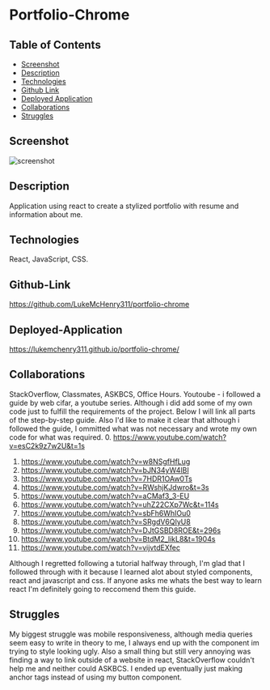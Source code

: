 # Portfolio-Chrome

## Table of Contents
* [Screenshot](#screenshot)
* [Description](#description)
* [Technologies](#technologies)
* [Github Link](#github-link)
* [Deployed Application](#deployed-application)
* [Collaborations](#collaborations)
* [Struggles](#struggles)

## Screenshot
![screenshot](https://user-images.githubusercontent.com/82482629/135743012-da25b9e9-6d32-4fdd-a1b3-d067f65ed3a3.png)
## Description
Application using react to create a stylized portfolio with resume and information about me.
## Technologies
React, JavaScript, CSS.
## Github-Link
https://github.com/LukeMcHenry311/portfolio-chrome
## Deployed-Application
https://lukemchenry311.github.io/portfolio-chrome/
## Collaborations
StackOverflow, Classmates, ASKBCS, Office Hours.
Youtoube - i followed a guide by web cifar, a youtube series. Although i did add some of my own code just to fulfill the requirements of the project. Below I will link all parts of the step-by-step guide. Also I'd like to make it clear that although i followed the guide, I ommitted what was not necessary and wrote my own code for what was required.
0. https://www.youtube.com/watch?v=esC2k9z7w2U&t=1s
1. https://www.youtube.com/watch?v=w8NSgfHfLug
2. https://www.youtube.com/watch?v=bJN34yW4lBI
3. https://www.youtube.com/watch?v=7HDR1OAw0Ts
4. https://www.youtube.com/watch?v=RWshjKJdwro&t=3s
5. https://www.youtube.com/watch?v=aCMaf3_3-EU
6. https://www.youtube.com/watch?v=uhZ22CXp7Wc&t=114s 
7. https://www.youtube.com/watch?v=sbFh6WhIOu0
8. https://www.youtube.com/watch?v=SRgdV6QIyU8
9. https://www.youtube.com/watch?v=DJtGSBD8ROE&t=296s
10. https://www.youtube.com/watch?v=BtdM2_likL8&t=1904s
11. https://www.youtube.com/watch?v=vijvtdEXfec

Although I regretted following a tutorial halfway through, I'm glad that I followed through with it because I learned alot about styled components, react and javascript and css. If anyone asks me whats the best way to learn react I'm definitely going to reccomend them this guide.
## Struggles
My biggest struggle was mobile responsiveness, although media queries seem easy to write in theory to me, I always end up with the component im trying to style looking ugly. Also a small thing but still very annoying was finding a way to link outside of a website in react, StackOverflow couldn't help me and neither could ASKBCS. I ended up eventually just making anchor tags instead of using my button component.

